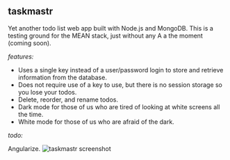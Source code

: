 ## taskmastr
Yet another todo list web app built with Node.js and MongoDB. This is a testing ground for the MEAN stack, just without any A a the moment (coming soon).

_features:_
- Uses a single key instead of a user/password login to store and retrieve information from the database.
- Does not require use of a key to use, but there is no session storage so you lose your todos.
- Delete, reorder, and rename todos.
- Dark mode for those of us who are tired of looking at white screens all the time.
- White mode for those of us who are afraid of the dark.

_todo:_

Angularize.
![taskmastr screenshot](https://raw.githubusercontent.com/patrickfatrick/taskmastr/master/screenshot.png)
